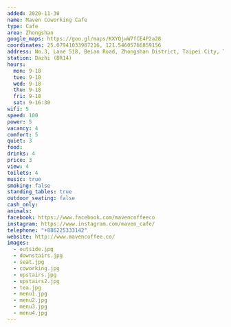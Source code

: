 ```yaml
---
added: 2020-11-30
name: Maven Coworking Cafe
type: Cafe
area: Zhongshan
google_maps: https://goo.gl/maps/KXYQjwW7fCE4P2a28
coordinates: 25.07941033987216, 121.54605766859156
address: No.3, Lane 518, Beian Road, Zhongshan District, Taipei City, Taiwan 10491
station: Dazhi (BR14)
hours:
  mon: 9-18
  tue: 9-18
  wed: 9-18
  thu: 9-18
  fri: 9-18
  sat: 9-16:30
wifi: 5
speed: 100
power: 5
vacancy: 4
comfort: 5
quiet: 3
food: 
drinks: 4
price: 3
view: 4
toilets: 4
music: true
smoking: false
standing_tables: true
outdoor_seating: false
cash_only: 
animals: 
facebook: https://www.facebook.com/mavencoffeeco
instagram: https://www.instagram.com/maven_cafe/
telephone: "+886225333142"
website: http://www.mavencoffee.co/
images:
  - outside.jpg
  - downstairs.jpg
  - seat.jpg
  - coworking.jpg
  - upstairs.jpg
  - upstairs2.jpg
  - tea.jpg
  - menu1.jpg
  - menu2.jpg
  - menu3.jpg
  - menu4.jpg
---
```

